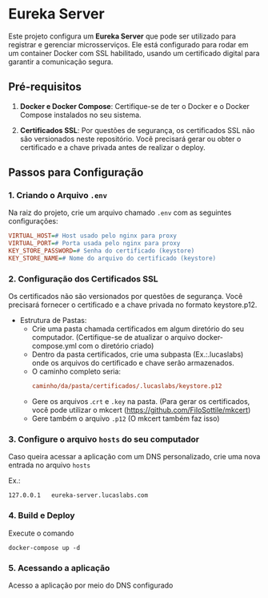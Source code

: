 # Eureka Server

Este projeto configura um **Eureka Server** que pode ser utilizado para registrar e gerenciar microsserviços. Ele está configurado para rodar em um container Docker com SSL habilitado, usando um certificado digital para garantir a comunicação segura.

## Pré-requisitos

1. **Docker e Docker Compose**:
   Certifique-se de ter o Docker e o Docker Compose instalados no seu sistema.
   
2. **Certificados SSL**:
   Por questões de segurança, os certificados SSL não são versionados neste repositório. Você precisará gerar ou obter o certificado e a chave privada antes de realizar o deploy.

## Passos para Configuração

### 1. Criando o Arquivo `.env`

Na raiz do projeto, crie um arquivo chamado `.env` com as seguintes configurações:

```ini
VIRTUAL_HOST=# Host usado pelo nginx para proxy
VIRTUAL_PORT=# Porta usada pelo nginx para proxy
KEY_STORE_PASSWORD=# Senha do certificado (keystore)
KEY_STORE_NAME=# Nome do arquivo do certificado (keystore)
```

### 2. **Configuração dos Certificados SSL**
Os certificados não são versionados por questões de segurança. Você precisará fornecer o certificado e a chave privada no formato keystore.p12.

- Estrutura de Pastas:
    * Crie uma pasta chamada certificados em algum diretório do seu computador. (Certifique-se de atualizar o arquivo docker-compose.yml com o diretório criado)
    * Dentro da pasta certificados, crie uma subpasta (Ex.:.lucaslabs) onde os arquivos do certificado e chave serão armazenados.
    * O caminho completo seria:
      ```ini
      caminho/da/pasta/certificados/.lucaslabs/keystore.p12
    * Gere os arquivos .`crt` e `.key` na pasta. (Para gerar os certificados, você pode utilizar o mkcert (https://github.com/FiloSottile/mkcert)
    * Gere também o arquivo `.p12` (O mkcert também faz isso)
 
### 3. **Configure o arquivo `hosts` do seu computador**
Caso queira acessar a aplicação com um DNS personalizado, crie uma nova entrada no arquivo `hosts`

Ex.:
```
127.0.0.1	eureka-server.lucaslabs.com
```

### 4. **Build e Deploy**
Execute o comando 
```
docker-compose up -d
```

### 5. **Acessando a aplicação**
Acesso a aplicação por meio do DNS configurado
